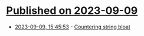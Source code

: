 # [Published on 2023-09-09](index.md)

* [2023-09-09, 15:45:53](https://lobste.rs/s/xlkow8/countering_string_bloat) - [Countering string bloat](https://www.volkerkrause.eu/2023/09/09/qt-string-bloat.html)
